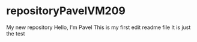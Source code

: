 # repositoryPavelVM209
My new repository
Hello, I'm Pavel
This is my first edit readme file
It is just the test
